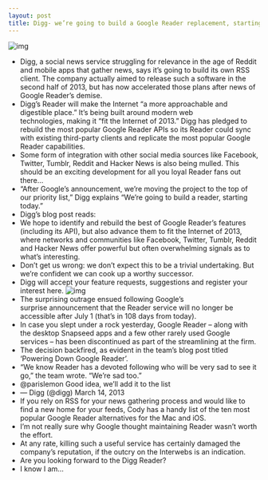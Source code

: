 ```yaml
---
layout: post
title: Digg- we’re going to build a Google Reader replacement, starting today
---
```

![img](http://media.idownloadblog.com/wp-content/uploads/2013/03/Google-Reader-demise.jpg)
* Digg, a social news service struggling for relevance in the age of Reddit and mobile apps that gather news, says it’s going to build its own RSS client. The company actually aimed to release such a software in the second half of 2013, but has now accelerated those plans after news of Google Reader’s demise.
* Digg’s Reader will make the Internet “a more approachable and digestible place.” It’s being built around modern web technologies, making it “fit the Internet of 2013.” Digg has pledged to rebuild the most popular Google Reader APIs so its Reader could sync with existing third-party clients and replicate the most popular Google Reader capabilities.
* Some form of integration with other social media sources like Facebook, Twitter, Tumblr, Reddit and Hacker News is also being mulled. This should be an exciting development for all you loyal Reader fans out there…
* “After Google’s announcement, we’re moving the project to the top of our priority list,” Digg explains “We’re going to build a reader, starting today.”
* Digg’s blog post reads:
* We hope to identify and rebuild the best of Google Reader’s features (including its API), but also advance them to fit the Internet of 2013, where networks and communities like Facebook, Twitter, Tumblr, Reddit and Hacker News offer powerful but often overwhelming signals as to what’s interesting.
* Don’t get us wrong: we don’t expect this to be a trivial undertaking. But we’re confident we can cook up a worthy successor.
* Digg will accept your feature requests, suggestions and register your interest here.
![img](http://media.idownloadblog.com/wp-content/uploads/2013/03/Digg-Reader-Register-your-interest.png)
* The surprising outrage ensued following Google’s surprise announcement that the Reader service will no longer be accessible after July 1 (that’s in 108 days from today).
* In case you slept under a rock yesterday, Google Reader – along with the desktop Snapseed apps and a few other rarely used Google services – has been discontinued as part of the streamlining at the firm.
* The decision backfired, as evident in the team’s blog post titled ‘Powering Down Google Reader’.
* “We know Reader has a devoted following who will be very sad to see it go,” the team wrote. “We’re sad too.”
* @parislemon Good idea, we’ll add it to the list
* — Digg (@digg) March 14, 2013
* If you rely on RSS for your news gathering process and would like to find a new home for your feeds, Cody has a handy list of the ten most popular Google Reader alternatives for the Mac and iOS.
* I’m not really sure why Google thought maintaining Reader wasn’t worth the effort.
* At any rate, killing such a useful service has certainly damaged the company’s reputation, if the outcry on the Interwebs is an indication.
* Are you looking forward to the Digg Reader?
* I know I am…

